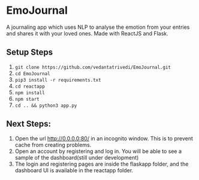 # EmoJournal
A journaling app which uses NLP to analyse the emotion from your entries and shares it with your loved ones. 
Made with ReactJS and Flask.

## Setup Steps
1. `git clone https://github.com/vedantatrivedi/EmoJournal.git`
2. `cd EmoJournal`
3. `pip3 install -r requirements.txt`
4. `cd reactapp`
5. `npm install`
6. `npm start`
7. `cd .. && python3 app.py`

## Next Steps:
1. Open the url  http://0.0.0.0:80/ in an incognito window. This is to prevent cache from creating problems.
2. Open an account by registering and log in. You will be able to see a sample of the dashboard(still under development)
3. The login and registering pages are inside the flaskapp folder, and the dashboard UI is available in the reactapp folder.



